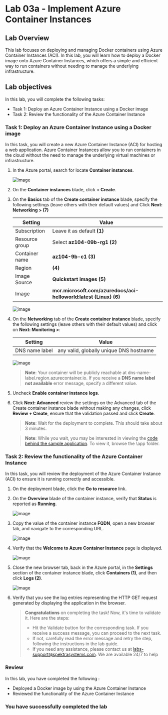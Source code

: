 # Lab 03a - Implement Azure Container Instances

## Lab Overview

This lab focuses on deploying and managing Docker containers using Azure Container Instances (ACI). In this lab, you will learn how to deploy a Docker image onto Azure Container Instances, which offers a simple and efficient way to run containers without needing to manage the underlying infrastructure.

## Lab objectives

In this lab, you will complete the following tasks:

- Task 1: Deploy an Azure Container Instance using a Docker image
- Task 2: Review the functionality of the Azure Container Instance

### Task 1: Deploy an Azure Container Instance using a Docker image

In this task, you will create a new Azure Container Instance (ACI) for hosting a web application. Azure Container Instances allow you to run containers in the cloud without the need to manage the underlying virtual machines or infrastructure.

1. In the Azure portal, search for locate **Container instances**.

    ![image](./media/l9-image22.png)
   
1. On the **Container instances** blade, click **+ Create**.

1. On the **Basics** tab of the **Create container instance** blade, specify the following settings (leave others with their default values) and Click **Next: Networking > (7)**

    | Setting | Value |
    | ---- | ---- |
    | Subscription | Leave it as default **(1)** |
    | Resource group | Select **az104-09b-rg1 (2)** |
    | Container name | **az104-9b-c1 (3)** |
    | Region | **<inject key="Region" enableCopy="false" /> (4)** |
    | Image Source | **Quickstart images (5)** |
    | Image | **mcr.microsoft.com/azuredocs/aci-helloworld:latest (Linux) (6)** |

    ![image](./media/az-104z1.png)

1. On the **Networking** tab of the **Create container instance** blade, specify the following settings (leave others with their default values) and  click on **Next: Monitoring >**:

    | Setting | Value |
    | --- | --- |
    | DNS name label | any valid, globally unique DNS hostname |

    ![image](./media/az-104z2.png)

    >**Note**: Your container will be publicly reachable at dns-name-label.region.azurecontainer.io. If you receive a **DNS name label not available** error message, specify a different value.

1. Uncheck **Enable container instance logs**. 

1. Click **Next: Advanced** review the settings on the Advanced tab of the Create container instance blade without making any changes, click **Review + Create**, ensure that the validation passed and click **Create**.

    >**Note**: Wait for the deployment to complete. This should take about 3 minutes.

    >**Note**: While you wait, you may be interested in viewing the [code behind the sample application](https://github.com/Azure-Samples/aci-helloworld). To view it, browse the \\app folder.

### Task 2: Review the functionality of the Azure Container Instance

In this task, you will review the deployment of the Azure Container Instance (ACI) to ensure it is running correctly and accessible. 

1. On the deployment blade, click the **Go to resource** link.

1. On the **Overview** blade of the container instance, verify that **Status** is reported as **Running**.

   ![image](./media/l9-image25.png)

1. Copy the value of the container instance **FQDN**, open a new browser tab, and navigate to the corresponding URL.

    ![image](./media/l9-image27.png)

1. Verify that the **Welcome to Azure Container Instance** page is displayed.

    ![image](./media/containerinstance.png)

1. Close the new browser tab, back in the Azure portal, in the **Settings** section of the container instance blade, click **Containers (1)**, and then click **Logs (2)**.

    ![image](./media/l9-image28.png)

1. Verify that you see the log entries representing the HTTP GET request generated by displaying the application in the browser.

   > **Congratulations** on completing the task! Now, it's time to validate it. Here are the steps:
   > - Hit the Validate button for the corresponding task. If you receive a success message, you can proceed to the next task. 
   > - If not, carefully read the error message and retry the step, following the instructions in the lab guide.
   > - If you need any assistance, please contact us at labs-support@spektrasystems.com. We are available 24/7 to help
   
   <validation step="bc3f7679-1e22-449c-b128-1561d970a81d" />

### Review

In this lab, you have completed the following :

- Deployed a Docker image by using the Azure Container Instance
- Reviewed the functionality of the Azure Container Instance

### You have successfully completed the lab
